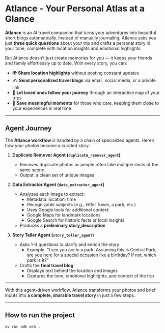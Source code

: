 # Atlance - Your Personal Atlas at a Glance

**Atlance** is an AI travel companion that turns your adventures into beautiful short blogs automatically. Instead of manually journaling, Atlance asks you just **three quick questions** about your trip and crafts a personal story in your tone, complete with location insights and emotional highlights.

But Atlance doesn’t just create memories for you — it keeps your friends and family effortlessly up to date. With every story, you can:

- 🌍 **Share location highlights** without posting constant updates
- ✍️ **Send personalized travel blogs** via email, social media, or a private link
- 🧭 **Let loved ones follow your journey** through an interactive map of your trips
- 💌 **Save meaningful moments** for those who care, keeping them close to your experiences in real time

---

## Agent Journey

The **Atlance workflow** is handled by a chain of specialized agents. Here’s how your photos become a curated story:

1. **Duplicate Remover Agent (`duplicate_remover_agent`)**

   - Removes duplicate photos as people often take multiple shots of the same scene
   - Output: a clean set of unique images

2. **Data Extractor Agent (`data_extractor_agent`)**

   - Analyzes each image to extract:
     - Metadata: location, time
     - Recognizable subjects (e.g., Eiffel Tower, a park, etc.)
     - Uses Google tools for additional context:
     - Google Maps for landmark locations
     - Google Search for historic facts or local insights
   - Produces a **preliminary story_description**

3. **Story Teller Agent (`story_teller_agent`)**
   - Asks 1–3 questions to clarify and enrich the story
     - Example: “I see you are in a park. Assuming this is Central Park, are you here for a special occasion like a birthday? If not, which park is it?”
   - Crafts the **final travel blog**:
     - Displays text behind the location and images
     - Captures the tone, emotional highlights, and context of the trip

---

With this agent-driven workflow, Atlance transforms your photos and brief inputs into **a complete, sharable travel story** in just a few steps.

---

## How to run the project

```
uv run adk web .
```